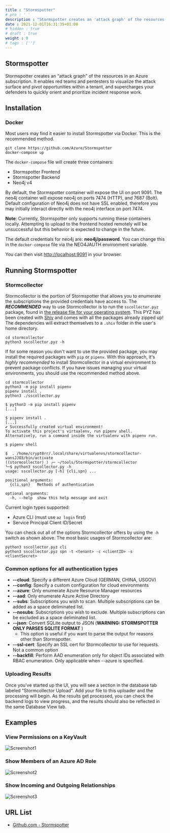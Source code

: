 ```yaml
---
title : "Stormspotter"
# pre : ' '
description : "Stormspotter creates an 'attack graph' of the resources in an Azure subscription."
date : 2021-12-01T16:31:35+01:00
# hidden : true
# draft : true
weight : 0
# tags : ['']
---
```


## Stormspotter

Stormspotter creates an “attack graph” of the resources in an Azure subscription. It enables red teams and pentesters to visualize the attack surface and pivot opportunities within a tenant, and supercharges your defenders to quickly orient and prioritize incident response work.

## Installation

### Docker

Most users may find it easier to install Stormspotter via Docker. This is the recommended method.

```plain
git clone https://github.com/Azure/Stormspotter
docker-compose up
```

The `docker-compose` file will create three containers:

* Stormspotter Frontend
* Stormspotter Backend
* Neo4j v4

By default, the Stormspotter container will expose the UI on port 9091. The neo4j container will expose neo4j on ports 7474 (HTTP), and 7687 (Bolt). Default configuration of Neo4j does not have SSL enabled, therefore you may initially interact directly with the neo4j interface on port 7474.

**Note**: Currently, Stormspotter only supports running these containers locally. Attempting to upload to the frontend hosted remotely will be unsuccessful but this behavior is expected to change in the future.

The default credentials for neo4j are: **neo4j/password**. You can change this in the `docker-compose` file via the NEO4JAUTH environment variable.

You can then visit <http://localhost:9091> in your browser.

## Running Stormspotter

### Stormcollector

Stormcollector is the portion of Stormspotter that allows you to enumerate the subscriptions the provided credentials have access to. The **_RECOMMENDED_** way to use Stormcollector is to run the `sscollector.pyz` package, found in [the release file for your operating system](https://github.com/Azure/Stormspotter/releases/). This PYZ has been created with [Shiv](https://github.com/linkedin/shiv) and comes with all the packages already zipped up! The dependencies will extract themselves to a `.shiv` folder in the user's home directory.

```plain
cd stormcollector
python3 sscollector.pyz -h
```

If for some reason you don't want to use the provided package, you may install the required packages with `pip` or `pipenv`. With this approach, it's _highly recommended_ to install Stormcollector in a virtual environment to prevent package conflicts. If you have issues managing your virtual environments, you should use the recommended method above.

```plain
cd stormcollector
python3 -m pip install pipenv
pipenv install .
python3 ./sscollector.py
```

```plain
$ python3 -m pip install pipenv
[...]

$ pipenv install .
[...]
✔ Successfully created virtual environment! 
To activate this project's virtualenv, run pipenv shell.
Alternatively, run a command inside the virtualenv with pipenv run.

$ pipenv shell

$  . /home/crypt0rr/.local/share/virtualenvs/stormcollector-wansJJO3/bin/activate
((stormcollector) ) ╭─ ~/tools/Stormspotter/stormcollector 
╰─$ python3 sscollector.py -h    
usage: sscollector.py [-h] {cli,spn} ...

positional arguments:
  {cli,spn}   Methods of authentication

optional arguments:
  -h, --help  show this help message and exit
```

Current login types supported:

* Azure CLI (must use `az login` first)
* Service Principal Client ID/Secret

You can check out all of the options Stormcollector offers by using the `-h` switch as shown above. The most basic usages of Stormcollector are:

```plain
python3 sscollector.pyz cli
python3 sscollector.pyz spn -t <tenant> -c <clientID> -s <clientSecret>
```

### Common options for all authentication types

* **--cloud**: Specify a different Azure Cloud (GERMAN, CHINA, USGOV)
* **--config**: Specify a custom configuration for cloud environments
* **--azure**: Only enumerate Azure Resource Manager resources
* **--aad**: Only enumerate Azure Active Directory
* **--subs**: Subscriptions you wish to scan. Multiple subscriptions can be added as a space deliminated list.
* **--nosubs**: Subscriptions you wish to exclude. Multiple subscriptions can be excluded as a space deliminated list.
* **--json**: Convert SQLite output to JSON (**WARNING: STORMSPOTTER ONLY PARSES SQLITE FORMAT** )
  * This option is useful if you want to parse the output for reasons other than Stormspotter.
* **--ssl-cert**: Specify an SSL cert for Stormcollector to use for requests. Not a common option
* **--backfill**: Perform AAD enumeration only for object IDs associated with RBAC enumeration. Only applicable when --azure is specified.

### Uploading Results

Once you've started up the UI, you will see a section in the database tab labeled "Stormcollector Upload". Add your file to this uploader and the processing will begin. As the results get processed, you can check the backend logs to view progress, and the results should also be reflected in the same Database View tab.

## Examples

### View Permissions on a KeyVault

![Screenshot1](images/screenshot1.png)

### Show Members of an Azure AD Role

![Screenshot2](images/screenshot2.png)

### Show Incoming and Outgoing Relationships

![Screenshot3](images/screenshot3.png)

## URL List

- [Github.com - Stormspotter](https://github.com/Azure/Stormspotter)
